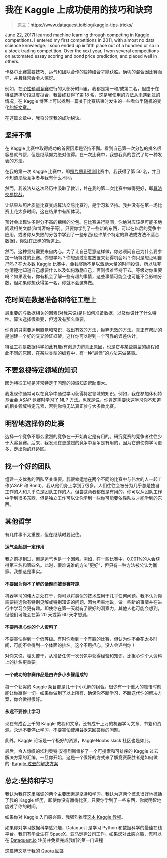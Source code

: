 # 我在 Kaggle 上成功使用的技巧和诀窍

> 原文：<https://www.dataquest.io/blog/kaggle-tips-tricks/>

June 22, 2017I learned machine learning through competing in Kaggle competitions. I entered my first competitions in 2011, with almost no data science knowledge. I soon ended up in fifth place out of a hundred or so in a stock trading competition. Over the next year, I won several competitions on automated essay scoring and bond price prediction, and placed well in others.

卡格尔比赛需要技巧、运气和团队合作的独特结合才能获胜。确切的混合因比赛而异，并且经常会令人惊讶。

例如，在[个性预测竞赛](https://www.kaggle.com/c/twitter-personality-prediction)进行的大部分时间里，我都是第一和/或第二名，但由于在特征选择阶段过度拟合，我最终获得了第 18 名，这是我使用的方法从未遇到过的情况。在 Kaggle 博客上可以找到一篇关于比赛结束时发生的一些看似半随机的变化[的好文章。](https://blog.kaggle.com/2012/07/06/the-dangers-of-overfitting-psychopathy-post-mortem/)

在这篇文章中，我将分享我的成功秘诀。

## 坚持不懈

在 Kaggle 比赛中取得成功的首要因素是坚持不懈。看到自己第一次分包的排名很容易就气馁，但是继续努力绝对值得。在一次比赛中，我想我真的尝试了每一种发表的方法。

在我的第一次 Kaggle 比赛中，即[照片质量预测](https://www.kaggle.com/c/PhotoQualityPrediction)比赛中，我获得了第 50 名，并且不知道顶级竞争者与我有什么不同。

然而，我设法从这次经历中吸取了教训，并在我的第二次比赛中做得更好，即[算法交易挑战](https://www.kaggle.com/c/AlgorithmicTradingChallenge)。

让结果从照片质量比赛变成算法交易比赛的，是学习和坚持。我并没有在第一场比赛上花太多时间，这在结果中有所体现。

预计会出现许多得分不高的糟糕的分包。在比赛进行期间，你绝对应该尽可能多地阅读相关文献(和博客帖子等)。只要你学到了一些新的东西，可以在以后的竞争中应用，或者你从失败的分包中学到了一些东西(也许某个特定的算法或方法不适合数据)，你就在正确的轨道上。

然而，这种坚持需要来自内心。为了让自己愿意这样做，你必须问自己为什么要参加一场特殊的比赛。你想学吗？你想通过高度放置来获得机会吗？你只是想证明自己吗？在大多数 Kaggle 比赛中，金钱奖励不足以激励大量的时间投资，所以除非你清楚地知道自己想要什么以及如何激励自己，否则很难坚持下去。等级对你重要吗？如果没有，你有机会了解一些有趣的事情，这些事情可能会也可能不会影响分数，但如果你想获得第一名，你就不会这样做。

## 花时间在数据准备和特征工程上

最重要的与数据相关的因素(对我来说)是你如何准备数据，以及你设计了什么特性。算法选择很重要，但远没有那么重要。

你真的只需要运用直觉和常识，找出有效的方法，抛弃无效的方法。真正有帮助的是创建一个好的交叉验证框架，这样你可以得到一个可靠的误差估计。

特征工程是数据科学如此有趣/有创造力的真正原因，也是它与某些类型的编程如此不同的原因，在某些类型的编程中，有一种“最佳”的方法来做某事。

## 不要忽视特定领域的知识

因为特征工程是非常特定于问题的领域知识帮助很大。

我发现你通常可以在竞争中通过学习获得特定领域的知识。例如，我在参加休利特基金会 ASAP 竞赛时学习了 NLP 方法。也就是说，你肯定需要快速学习你不知道的相关领域特定元素，否则你将无法真正参与大多数比赛。

## 明智地选择你的比赛

选择一个竞争不那么激烈的竞争在一开始肯定是有用的。研究竞赛的竞争者往往少于大奖竞赛。后来，我发现在更激烈的竞争中竞争是有用的，因为它迫使你学习更多，走出你的舒适区。

## 找一个好的团队

组建一支优秀的团队至关重要。我很幸运地在两个不同的比赛中与伟大的人一起工作(ASAP 和 Bond)，我从他们身上学到了很多。人们往往会被分为几乎总是独自工作的人和几乎总是团队工作的人，但尝试两者都做是有用的。你可以从团队工作中学到很多东西，但是独立工作可以让你学到一些你可能要依靠队友才能学到的东西。

## 其他哲学

有几件事不太重要，但在继续时要记住。

#### 运气会起到一定作用

我之前提到过，但是运气也是一个因素。例如，在一些比赛中，0.001%的人会获得第三名和第四名。此时，很难说谁的方法“更好”，但只有一种方法被公认为赢家。我想这是事实。

#### 不要因为你不了解的话题而被竞赛吓跑

机器学习的伟大之处在于，你可以将类似的技术应用于几乎任何问题。我不认为你需要挑选你有特别见解或特别知识的问题，因为坦率地说，做一些新的事情并在进行中学习会更有趣。即使你在第一天就有了很好的洞察力，其他人也可能会想到，但他们可能会在第 20 天或第 60 天才想到。

#### 不要再担心你的个人资料了

不要害怕得到一个低等级。有时你看到一个有趣的比赛，但认为你不会花太多时间，可能不会得到一个体面的排名。这个不用担心。没人会评判你！

对你来说，埋头苦干，从准备任何一次分包中获得经验和知识，比担心你个人资料上的排名更重要。

#### 一个成功的参赛作品是由许多小步骤组成的

每一个获奖的 Kaggle 条目都是几十个小见解的组合。很少有一个重大的顿悟时刻能让你赢得一切。如果你做到了以上所有，确保你不断学习，不断迭代你的解决方案，你会做得很好。

#### 永远不要停止学习

现在有成百上千的 Kaggle 教程和文章，还有成千上万的机器学习文章、书籍和资源。永远不要停止学习，不要害怕使用谷歌来回答你的问题。

此外，Kaggle 论坛是一个极好的资源，KaggleNoobs slack 社区也是如此。

最后，令人惊叹的埃利奥特·安德烈斯维护了一个可搜索和可排序的 Kaggle 过去解决方案的汇编。一旦你开始，这是一个很好的方式来了解竞赛获胜者是如何做的: [Kaggle 过去的解决方案](https://ndres.me/kaggle-past-solutions/)

## 总之:坚持和学习

我认为我在这里强调的两个主要因素是坚持和学习。我认为这两个概念很好地概括了我的 Kaggle 经历，即使你没有赢得比赛，只要你学到了一些东西，你就明智地度过了你的时间。

如果你对 Kaggle 入门感兴趣，我强烈推荐[这本 Kaggle 教程](https://www.dataquest.io/blog/kaggle-getting-started/)。

如果你对学习数据科学感兴趣，Dataquest 是学习 Python 和数据科学的最佳在线平台。我们有毕业生在 SpaceX、亚马逊等公司工作。如果您对此感兴趣，您可以在 [Dataquest.io](https://www.dataquest.io) 注册并免费完成我们的第一门课程

这篇博文基于我的 [Quora 回答](https://www.quora.com/What-do-top-Kaggle-competitors-focus-on/answer/Vik-Paruchuri?srid=CDkz)